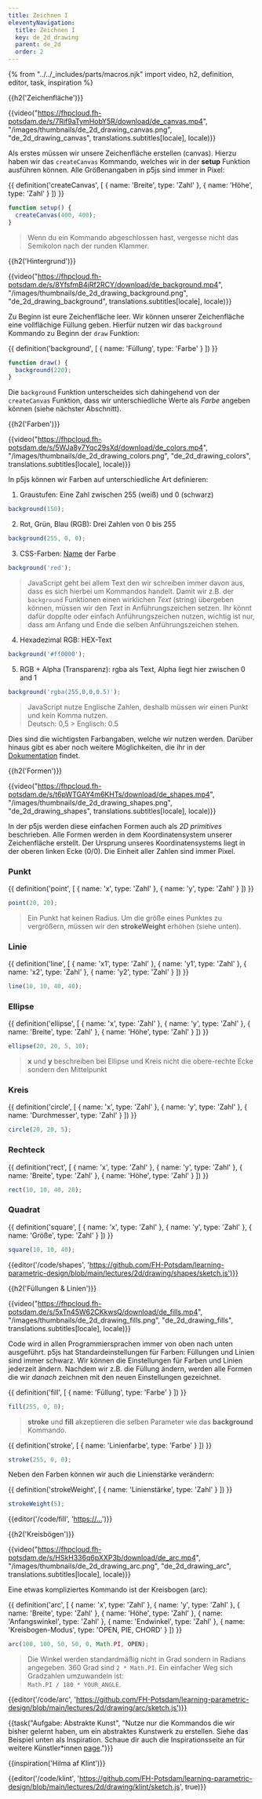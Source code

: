 ```yaml
---
title: Zeichnen I 
eleventyNavigation:
  title: Zeichnen I
  key: de_2d_drawing
  parent: de_2d
  order: 2
---
```


{% from "../../_includes/parts/macros.njk" import video, h2, definition, editor, task, inspiration %}

{{h2('Zeichenfläche')}}

{{video("https://fhpcloud.fh-potsdam.de/s/7Rif9aTymHobY5R/download/de_canvas.mp4", "/images/thumbnails/de_2d_drawing_canvas.png", "de_2d_drawing_canvas", translations.subtitles[locale], locale)}}
<!--
dg:https://fhpcloud.fh-potsdam.de/s/esksLoj87XJpjCG
de:https://fhpcloud.fh-potsdam.de/s/7Rif9aTymHobY5R/download/de_canvas.mp4
en:https://fhpcloud.fh-potsdam.de/s/CjcYw4HxyPokZWo/download/de_canvas.mp4
-->

Als erstes müssen wir unsere Zeichenfläche erstellen (canvas). Hierzu haben wir das `createCanvas` Kommando, welches wir in der **setup** Funktion ausführen können. Alle Größenangaben in p5js sind immer in Pixel:

{{ definition('createCanvas', [
  { name: 'Breite', type: 'Zahl' },
  { name: 'Höhe', type: 'Zahl' }
]) }}

```js
function setup() {
  createCanvas(400, 400);
}
```

> Wenn du ein Kommando abgeschlossen hast, vergesse nicht das Semikolon nach der runden Klammer.


{{h2('Hintergrund')}}

{{video("https://fhpcloud.fh-potsdam.de/s/8YfsfmB4jRf2RCY/download/de_background.mp4", "/images/thumbnails/de_2d_drawing_background.png", "de_2d_drawing_background", translations.subtitles[locale], locale)}}
<!--
dg:https://fhpcloud.fh-potsdam.de/s/DcGNX6MzHJFcdYY
de:https://fhpcloud.fh-potsdam.de/s/8YfsfmB4jRf2RCY/download/de_background.mp4
en:https://fhpcloud.fh-potsdam.de/s/tiaKGpCJWtZGwCi/download/de_background.mp4
-->

Zu Beginn ist eure Zeichenfläche leer. Wir können unserer Zeichenfläche eine vollflächige Füllung geben. Hierfür nutzen wir das  `background` Kommando zu Beginn der `draw` Funktion:

{{ definition('background', [
  { name: 'Füllung', type: 'Farbe' }
]) }}
```js
function draw() {
  background(220);
}
```

Die `background` Funktion unterscheides sich dahingehend von der `createCanvas` Funktion, dass wir unterschiedliche Werte als *Farbe* angeben können (siehe nächster Abschnitt).

{{h2('Farben')}}

{{video("https://fhpcloud.fh-potsdam.de/s/5WJa8y7Yqc29sXd/download/de_colors.mp4", "/images/thumbnails/de_2d_drawing_colors.png", "de_2d_drawing_colors", translations.subtitles[locale], locale)}}
<!--
dg:https://fhpcloud.fh-potsdam.de/s/97WYwp4Ng6GcBgW
de:https://fhpcloud.fh-potsdam.de/s/5WJa8y7Yqc29sXd/download/de_colors.mp4
en:https://fhpcloud.fh-potsdam.de/s/wYTfzgFEwB92xSN/download/de_colors.mp4
-->

In p5js können wir Farben auf unterschiedliche Art definieren:

1. Graustufen: Eine Zahl zwischen 255 (weiß) und 0 (schwarz)
```js
background(150);
```

2. Rot, Grün, Blau (RGB): Drei Zahlen von 0 bis 255
```js
background(255, 0, 0);
```

3. CSS-Farben: [Name](https://www.w3.org/wiki/CSS/Properties/color/keywords) der Farbe
```js
background('red');
```
> JavaScript geht bei allem Text den wir schreiben immer davon aus, dass es sich hierbei um Kommandos handelt. Damit wir z.B. der `background` Funktionen einen wirklichen *Text* (string) übergeben können, müssen wir den *Text* in Anführungszeichen setzen. Ihr könnt dafür dopplte oder einfach Anführungszeichen nutzen, wichtig ist nur, dass am Anfang und Ende die selben Anführungszeichen stehen.

4. Hexadezimal RGB: HEX-Text
```js
background('#ff0000');
```

5. RGB + Alpha (Transparenz): rgba als Text, Alpha liegt hier zwischen 0 and 1
```js
background('rgba(255,0,0,0.5)');
```

> JavaScript nutze Englische Zahlen, deshalb müssen wir einen Punkt und kein Komma nutzen.<br />Deutsch: 0,5 > Englisch: 0.5

Dies sind die wichtigsten Farbangaben, welche wir nutzen werden. Darüber hinaus gibt es aber noch weitere Möglichkeiten, die ihr in der [Dokumentation](https://p5js.org/reference/#/p5/background) findet.

{{h2('Formen')}}

{{video("https://fhpcloud.fh-potsdam.de/s/t6pWTGAY4m6KHTs/download/de_shapes.mp4", "/images/thumbnails/de_2d_drawing_shapes.png", "de_2d_drawing_shapes", translations.subtitles[locale], locale)}}
<!--
dg:https://fhpcloud.fh-potsdam.de/s/tdCmCzHmss6PjBY
de:https://fhpcloud.fh-potsdam.de/s/t6pWTGAY4m6KHTs/download/de_shapes.mp4
en:https://fhpcloud.fh-potsdam.de/s/rJa6ZHe5e2oKPYg/download/de_shapes.mp4
-->

In der p5js werden diese einfachen Formen auch als *2D primitives* beschrieben. Alle Formen werden in dem Koordinatensystem unserer Zeichenfläche erstellt. Der Ursprung unseres Koordinatensystems liegt in der oberen linken Ecke (0/0). Die Einheit aller Zahlen sind immer Pixel.

### Punkt

{{ definition('point', [
  { name: 'x', type: 'Zahl' },
  { name: 'y', type: 'Zahl' }
]) }}
```js
point(20, 20);
```
> Ein Punkt hat keinen Radius. Um die größe eines Punktes zu vergrößern, müssen wir den **strokeWeight** erhöhen (siehe unten).


### Linie

{{ definition('line', [
  { name: 'x1', type: 'Zahl' },
  { name: 'y1', type: 'Zahl' },
  { name: 'x2', type: 'Zahl' },
  { name: 'y2', type: 'Zahl' }
]) }}
```js
line(10, 10, 40, 40);
```


### Ellipse

{{ definition('ellipse', [
  { name: 'x', type: 'Zahl' },
  { name: 'y', type: 'Zahl' },
  { name: 'Breite', type: 'Zahl' },
  { name: 'Höhe', type: 'Zahl' }
]) }}
```js
ellipse(20, 20, 5, 10);
```
> **x** und **y** beschreiben bei Ellipse und Kreis nicht die obere-rechte Ecke sondern den Mittelpunkt

### Kreis

{{ definition('circle', [
  { name: 'x', type: 'Zahl' },
  { name: 'y', type: 'Zahl' },
  { name: 'Durchmesser', type: 'Zahl' }
]) }}
```js
circle(20, 20, 5);
```

### Rechteck

{{ definition('rect', [
  { name: 'x', type: 'Zahl' },
  { name: 'y', type: 'Zahl' },
  { name: 'Breite', type: 'Zahl' },
  { name: 'Höhe', type: 'Zahl' }
]) }}
```js
rect(10, 10, 40, 20);
```

### Quadrat

{{ definition('square', [
  { name: 'x', type: 'Zahl' },
  { name: 'y', type: 'Zahl' },
  { name: 'Größe', type: 'Zahl' }
]) }}
```js
square(10, 10, 40);
```

{{editor('/code/shapes', 'https://github.com/FH-Potsdam/learning-parametric-design/blob/main/lectures/2d/drawing/shapes/sketch.js')}}

{{h2('Füllungen & Linien')}}

{{video("https://fhpcloud.fh-potsdam.de/s/5xTn45W62CKkwsQ/download/de_fills.mp4", "/images/thumbnails/de_2d_drawing_fills.png", "de_2d_drawing_fills", translations.subtitles[locale], locale)}}
<!--
dg:MISSING
de:https://fhpcloud.fh-potsdam.de/s/5xTn45W62CKkwsQ/download/de_fills.mp4
en:https://fhpcloud.fh-potsdam.de/s/WmMdRoixoGNeXxd/download/de_fills.mp4
-->

Code wird in allen Programmiersprachen immer von oben nach unten ausgeführt. p5js hat Standardeinstellungen für Farben: Füllungen und Linien sind immer schwarz. Wir können die Einstellungen für Farben und Linien jederzeit ändern. Nachdem wir z.B. die Füllung ändern, werden alle Formen die wir *danach* zeichnen mit den neuen Einstellungen gezeichnet.

{{ definition('fill', [
  { name: 'Füllung', type: 'Farbe' }
]) }}
```js
fill(255, 0, 0);
```

> **stroke** und **fill** akzeptieren die selben Parameter wie das **background** Kommando.

{{ definition('stroke', [
  { name: 'Linienfarbe', type: 'Farbe' }
]) }}
```js
stroke(255, 0, 0);
```

Neben den Farben können wir auch die Linienstärke verändern:

{{ definition('strokeWeight', [
  { name: 'Linienstärke', type: 'Zahl' }
]) }}
```js
strokeWeight(5);
```

{{editor('/code/fill', '[https://...](https://github.com/FH-Potsdam/learning-parametric-design/blob/main/lectures/2d/drawing/fill/sketch.js)')}}

{{h2('Kreisbögen')}}

{{video("https://fhpcloud.fh-potsdam.de/s/HSkH336q6pXXP3b/download/de_arc.mp4", "/images/thumbnails/de_2d_drawing_arc.png", "de_2d_drawing_arc", translations.subtitles[locale], locale)}}
<!--
dg:https://fhpcloud.fh-potsdam.de/s/oDGZqZzLLkHNyKT
de:https://fhpcloud.fh-potsdam.de/s/HSkH336q6pXXP3b/download/de_arc.mp4
en:https://fhpcloud.fh-potsdam.de/s/3erXfj7WFcyF27t/download/de_arc.mp4
-->

Eine etwas kompliziertes Kommando ist der Kreisbogen (arc):

{{ definition('arc', [
  { name: 'x', type: 'Zahl' },
  { name: 'y', type: 'Zahl' },
  { name: 'Breite', type: 'Zahl' },
  { name: 'Höhe', type: 'Zahl' },
  { name: 'Anfangswinkel', type: 'Zahl' },
  { name: 'Endwinkel', type: 'Zahl' },
  { name: 'Kreisbogen-Modus', type: 'OPEN, PIE, CHORD' }
]) }}
```js
arc(100, 100, 50, 50, 0, Math.PI, OPEN);
```

> Die Winkel werden standardmäßig nicht in Grad sondern in Radians angegeben. 360 Grad sind `2 * Math.PI`. Ein einfacher Weg sich Gradzahlen umzuwandeln ist:<br />`Math.PI / 180 * YOUR_ANGLE`.

{{editor('/code/arc', 'https://github.com/FH-Potsdam/learning-parametric-design/blob/main/lectures/2d/drawing/arc/sketch.js')}}

{{task("Aufgabe: Abstrakte Kunst", "Nutze nur die Kommandos die wir bisher gelernt haben, um ein abstraktes Kunstwerk zu erstellen. Siehe das Beispiel unten als Inspiration. Schaue dir auch die Inspirationsseite an für weitere Künstler*innen <a href='/de/inspiration'>page</a>.")}}

{{inspiration('Hilma af Klint')}}

{{editor('/code/klint', 'https://github.com/FH-Potsdam/learning-parametric-design/blob/main/lectures/2d/drawing/klint/sketch.js', true)}}